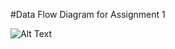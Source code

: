 #Data Flow Diagram for Assignment 1


![Alt Text](https://cloud.githubusercontent.com/assets/8000971/19225978/ac5307d6-8e6a-11e6-8859-d8012d67c203.png)

